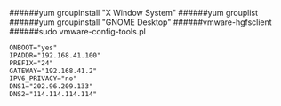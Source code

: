 ######yum groupinstall "X Window System"
######yum grouplist
######yum groupinstall "GNOME Desktop"
######vmware-hgfsclient
######sudo vmware-config-tools.pl 
```
ONBOOT="yes"
IPADDR="192.168.41.100"
PREFIX="24"
GATEWAY="192.168.41.2"
IPV6_PRIVACY="no"
DNS1="202.96.209.133"
DNS2="114.114.114.114"
```